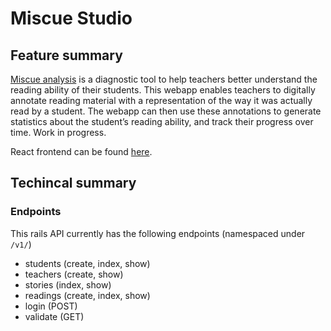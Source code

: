 # Miscue Studio

## Feature summary

[Miscue analysis](https://en.wikipedia.org/wiki/Miscue_analysis) is a diagnostic
tool to help teachers better understand the reading ability of their
students. This webapp enables teachers to digitally annotate reading material
with a representation of the way it was actually read by a student. The webapp
can then use these annotations to generate statistics about the student’s
reading ability, and track their progress over time. Work in progress.

React frontend can be found
[here](https://github.com/idmyn/miscue-studio-frontend).

## Techincal summary

### Endpoints

This rails API currently has the following endpoints (namespaced under `/v1/`)
- students (create, index, show)
- teachers (create, show)
- stories (index, show)
- readings (create, index, show)
- login (POST)
- validate (GET)

